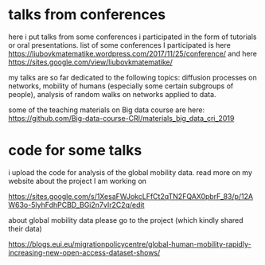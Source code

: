 # talks from conferences
here i put talks from some conferences i participated in the form of tutorials or oral presentations. 
list of some conferences I participated is here https://liubovkmatematike.wordpress.com/2017/11/25/conference/ and here https://sites.google.com/view/liubovkmatematike/

my talks are so far dedicated to the following topics: diffusion processes on networks, mobility of humans (especially some certain subgroups of people), analysis of random walks on networks applied to data. 

some of the teaching materials on Big data course are here: https://github.com/Big-data-course-CRI/materials_big_data_cri_2019

# code for some talks
i upload the code for analysis of the global mobility data.
read more on my website about the project I am working on 

https://sites.google.com/s/1XesaFWJokcLFfCt2qTN2FQAX0pbrF_83/p/12AW63o-5lyhFdhPCBD_BGi2n7vIr2C2q/edit 

about global mobility data please go to the project (which kindly shared their data)

https://blogs.eui.eu/migrationpolicycentre/global-human-mobility-rapidly-increasing-new-open-access-dataset-shows/

